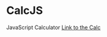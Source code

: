 # CalcJS
JavaScript Calculator
<a href="https://clebtech.github.io/CalcJS/" target="_blank"> Link to the Calc </a>

